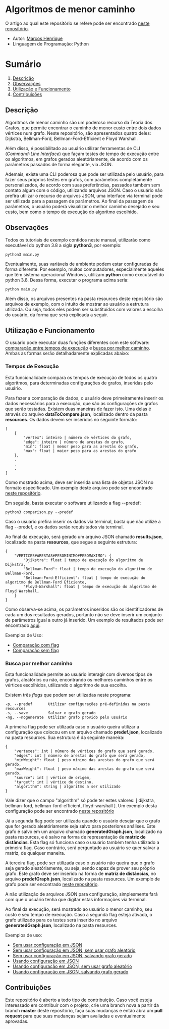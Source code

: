 # Algoritmos de menor caminho

O artigo ao qual este repositório se refere pode ser encontrado [neste repositório](https://github.com/Marcoshsc/MinimumPathAlgorithms/blob/master/article.pdf).

- Autor: [Marcos Henrique](https://github.com/Marcoshsc)
- Linguagem de Programação: Python

# Sumário

 1. [Descrição](#descrição)
 2. [Observações](#observações)
 3. [Utilização e Funcionamento](#utilização-e-funcionamento)
 4. [Contribuições](#contribuições)

## Descrição

Algoritmos de menor caminho são um poderoso recurso da Teoria dos Grafos, que permite encontrar o caminho de menor custo entre dois dados vértices num grafo. Neste repositório, são apresentados quatro deles: Dijkstra, Bellman-Ford, Bellman-Ford-Efficient e Floyd Warshall.

Além disso, é possibilitado ao usuário utilizar ferramentas de CLI (*Command-Line Interface*) que façam testes de tempo de execução entre os algoritmos, em grafos gerados aleatóriamente, de acordo com os parâmetros passados de forma elegante, via JSON.

Ademais, existe uma CLI poderosa que pode ser utilizada pelo usuário,  para fazer seus próprios testes em grafos, com parâmetros completamente personalizados, de acordo com suas preferências, passados também sem contato algum com o código, utilizando arquivos JSON. Caso o usuário não prefira utilizar o recurso de arquivos JSON, uma interface via terminal pode ser utilizada para a passagem de parâmetros. Ao final da passagem de parâmetros, o usuário poderá visualizar o melhor caminho desejado e seu custo, bem como o tempo de execução do algoritmo escolhido.

## Observações

Todos os tutoriais de exemplo contidos neste manual, utilizarão como executável do python 3.8 a sigla **python3**, por exemplo:

	python3 main.py

Eventualmente, suas variáveis de ambiente podem estar configuradas de forma diferente. Por exemplo, muitos computadores, especialmente aqueles que têm sistema operacional Windows, utilizam **python** como executável do python 3.8. Dessa forma, executar o programa acima seria:

	python main.py

Além disso, os arquivos presentes na pasta resources deste repositório são arquivos de exemplo, com o intuito de mostrar ao usuário a estrutura utilizada.  Ou seja, todos eles podem ser substituídos com valores a escolha do usuário, da forma que será explicada a seguir.

## Utilização e Funcionamento

O usuário pode executar duas funções diferentes com este software: [comparação entre tempos de execução](#tempos-de-execução) e [busca por melhor caminho](#busca-por-melhor-caminho). Ambas as formas serão detalhadamente explicadas abaixo:

### Tempos de Execução

Esta funcionalidade compara os tempos de execução de todos os quatro algoritmos, para determinadas configurações de grafos, inseridas pelo usuário.

Para fazer a comparação de dados, o usuário deve primeiramente inserir os dados necessários para a execução, que são as configurações de grafos que serão testadas. Existem duas maneiras de fazer isto. Uma delas é através do arquivo **dataToCompare.json**, localizado dentro da pasta **resources**. Os dados devem ser inseridos no seguinte formato:

    [
	    {
			"vertex": inteiro | número de vértices do grafo,
			"edge": inteiro | número de arestas do grafo,
			"min": float | menor peso para as arestas do grafo,
			"max": float | maior peso para as arestas do grafo
		},
		.
		.
		.
	]

Como mostrado acima, deve ser inserida uma lista de objetos JSON no formato especificado. Um exemplo deste arquivo pode ser encontrado [neste repositório](https://github.com/Marcoshsc/MinimumPathAlgorithms/blob/master/resources/dataToCompare.json).

Em seguida, basta executar o software utilizando a flag --predef:

	python3 comparison.py --predef

Caso o usuário prefira inserir os dados via terminal, basta que não utilize a flag --predef, e os dados serão requisitados via terminal.

Ao final da execução, será gerado um arquivo JSON chamado **results.json**, localizado na pasta **resources**, que segue a seguinte estrutura:

	{
		"VERTICES#ARESTAS#PESOMINIMO#PESOMAXIMO": {
			"Djikstra": float | tempo de execução do algoritmo de Dijkstra,
			"Bellman-Ford": float | tempo de execução do algoritmo de Bellman-Ford,
			"Bellman-Ford-Efficient": float | tempo de execução do algoritmo de Bellman-Ford Eficiente,
			"Floyd-Warshall": float | tempo de execução do algoritmo de Floyd Warshall,
		}
	}

Como observa-se acima, os parâmetros inseridos são os identificadores de cada um dos resultados gerados, portanto não se deve inserir um conjunto de parâmetros igual a outro já inserido. Um exemplo de resultados pode ser encontrado [aqui](https://github.com/Marcoshsc/MinimumPathAlgorithms/blob/master/resources/results.json).

Exemplos de Uso:

- [Comparação com flag](https://github.com/Marcoshsc/MinimumPathAlgorithms/blob/master/execution-examples/comparison-with-predef.png)
- [Comparação sem flag](https://github.com/Marcoshsc/MinimumPathAlgorithms/blob/master/execution-examples/comparison-without-predef.png)

### Busca por melhor caminho

Esta funcionalidade permite ao usuário interagir com diversos tipos de grafos, aleatórios ou não, encontrando os melhores caminhos entre os vértices escolhidos, utilizando o algoritmo de sua escolha.

Existem três *flags* que podem ser utilizadas neste programa:

	-p, --predef       Utilizar configurações pré-definidas na pasta resources
	-s, --save         Salvar o grafo gerado
	-ng, --nogenerate  Utilizar grafo provido pelo usuário

A primeira flag pode ser utilizada caso o usuário queira utilizar a configuração que colocou em um arquivo chamado **predef.json**, localizado na pasta resources. Sua estrutura é da seguinte maneira:
	
	{
		"vertexes": int | número de vértices do grafo que será gerado,
		"edges": int | número de arestas do grafo que será gerado,
		"minWeight": float | peso mínimo das arestas do grafo que será gerado,
		"maxWeight": float | peso máximo das arestas do grafo que será gerado,
		"source": int | vértice de origem,
		"target": int | vértice de destino,
		"algorithm": string | algoritmo a ser utilizado
	}

Vale dizer que o campo "algorithm" só pode ter estes valores: [ dijkstra, bellman-ford, bellman-ford-efficient, floyd-warshall ].  Um exemplo desta configuração pode ser encontrado [neste repositório](https://github.com/Marcoshsc/MinimumPathAlgorithms/blob/master/resources/predef.json)

Já a segunda flag pode ser utilizada quando o usuário desejar que o grafo que for gerado aleatóriamente seja salvo para posteriores análises. Este grafo é salvo em um arquivo chamado **generatedGraph.json**, localizado na pasta resources, e é salvo na forma de representação de **matriz de distâncias**. Esta flag só funciona caso o usuário também tenha utilizado a primeira flag. Caso contrário, será perguntado ao usuário se quer salvar a matriz, de qualquer maneira.

A terceira flag, pode ser utilizada caso o usuário não queira que o grafo seja gerado aleatóriamente, ou seja, sendo capaz de prover seu próprio grafo. Este grafo deve ser inserido na forma de **matriz de distâncias**, no arquivo **predefGraph.json**, localizado na pasta resources. Um exemplo de grafo pode ser encontrado [neste repositório](https://github.com/Marcoshsc/MinimumPathAlgorithms/blob/master/resources/predefGraph.json).

A não utilização de arquivos JSON para configuração, simplesmente fará com que o usuário tenha que digitar estas informações via terminal.

Ao final da execução, será mostrado ao usuário o menor caminho, seu custo e seu tempo de execução. Caso a segunda flag esteja ativada, o grafo utilizado para os testes será inserido no arquivo **generatedGraph.json**, localizado na pasta resources.

Exemplos de uso:

- [Sem usar configuração em JSON](https://github.com/Marcoshsc/MinimumPathAlgorithms/blob/master/execution-examples/shortest-path-without-predef.png)
- [Sem usar configuração em JSON, sem usar grafo aleatório](https://github.com/Marcoshsc/MinimumPathAlgorithms/blob/master/execution-examples/shortest-path-without-predef-custom-matrix.png)
- [Sem usar configuração em JSON, salvando grafo gerado](https://github.com/Marcoshsc/MinimumPathAlgorithms/blob/master/execution-examples/shortest-path-without-predef-save-matrix.png)
- [Usando configuração em JSON](https://github.com/Marcoshsc/MinimumPathAlgorithms/blob/master/execution-examples/shortest-path-with-predef.png)
- [Usando configuração em JSON, sem usar grafo aleatório](https://github.com/Marcoshsc/MinimumPathAlgorithms/blob/master/execution-examples/shortest-path-with-predef-custom-matrix.png)
- [Usando configuração em JSON, salvando grafo gerado](https://github.com/Marcoshsc/MinimumPathAlgorithms/blob/master/execution-examples/shortest-path-with-predef-save-matrix.png)

## Contribuições

Este repositório é aberto a todo tipo de contribuição. Caso você esteja interessado em contribuir com o projeto, crie uma branch nova a partir da branch **master** deste repositório, faça suas mudanças e então abra um **pull request** para que suas mudanças sejam avaliadas e eventualmente aprovadas.
